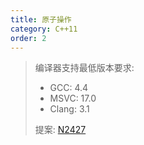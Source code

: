 ```yaml
---
title: 原子操作
category: C++11
order: 2
---
```


> 编译器支持最低版本要求:
> * GCC: 4.4
> * MSVC: 17.0
> * Clang: 3.1
>
> 提案: [N2427](http://www.open-std.org/jtc1/sc22/wg21/docs/papers/2007/n2427.html)
